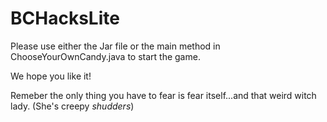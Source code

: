 # BCHacksLite
Please use either the Jar file or the main method in ChooseYourOwnCandy.java to start the game. 

We hope you like it!

Remeber the only thing you have to fear is fear itself...and that weird witch lady. (She's creepy *shudders*)

